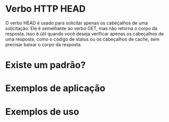 # Verbo HTTP **HEAD**
O verbo HEAD é usado para solicitar apenas os cabeçalhos de uma solicitação. Ele é semelhante ao verbo GET, mas não retorna o corpo da resposta. Isso é útil quando você deseja verificar apenas os cabeçalhos de uma resposta, como o código de status ou os cabeçalhos de cache, sem precisar baixar o corpo da resposta.


# Existe um padrão?

# Exemplos de aplicação


# Exemplos de uso


